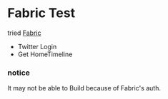 # Fabric Test
tried [Fabric](https://dev.twitter.com/products/fabric)  

- Twitter Login
- Get HomeTimeline

### notice
It may not be able to Build because of Fabric's auth.

